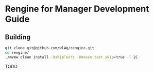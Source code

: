 # Rengine for Manager Development Guide

## Building

```bash
git clone git@github.com/wl4g/rengine.git
cd rengine/
./mvnw clean install -DskipTests -Dmaven.test.skip=true -T 2C
```

TODO
